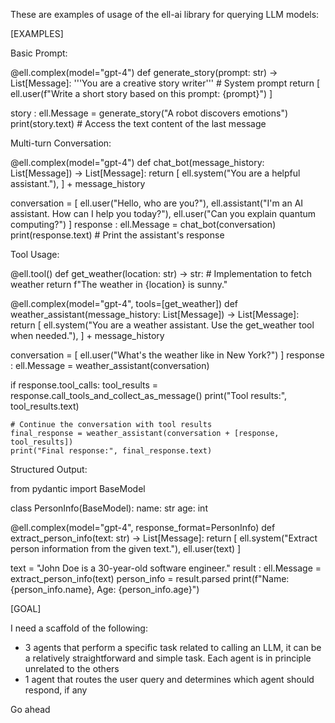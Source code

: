 These are examples of usage of the ell-ai library for querying LLM models:

[EXAMPLES]

Basic Prompt:

@ell.complex(model="gpt-4")
def generate_story(prompt: str) -> List[Message]:
    '''You are a creative story writer''' # System prompt
    return [
        ell.user(f"Write a short story based on this prompt: {prompt}")
    ]

story : ell.Message = generate_story("A robot discovers emotions")
print(story.text)  # Access the text content of the last message

Multi-turn Conversation:

@ell.complex(model="gpt-4")
def chat_bot(message_history: List[Message]) -> List[Message]:
    return [
        ell.system("You are a helpful assistant."),
    ] + message_history

conversation = [
    ell.user("Hello, who are you?"),
    ell.assistant("I'm an AI assistant. How can I help you today?"),
    ell.user("Can you explain quantum computing?")
]
response : ell.Message = chat_bot(conversation)
print(response.text)  # Print the assistant's response


Tool Usage:

@ell.tool()
def get_weather(location: str) -> str:
    # Implementation to fetch weather
    return f"The weather in {location} is sunny."

@ell.complex(model="gpt-4", tools=[get_weather])
def weather_assistant(message_history: List[Message]) -> List[Message]:
    return [
        ell.system("You are a weather assistant. Use the get_weather tool when needed."),
    ] + message_history

conversation = [
    ell.user("What's the weather like in New York?")
]
response : ell.Message = weather_assistant(conversation)

if response.tool_calls:
    tool_results = response.call_tools_and_collect_as_message()
    print("Tool results:", tool_results.text)

    # Continue the conversation with tool results
    final_response = weather_assistant(conversation + [response, tool_results])
    print("Final response:", final_response.text)


Structured Output:

from pydantic import BaseModel

class PersonInfo(BaseModel):
    name: str
    age: int

@ell.complex(model="gpt-4", response_format=PersonInfo)
def extract_person_info(text: str) -> List[Message]:
    return [
        ell.system("Extract person information from the given text."),
        ell.user(text)
    ]

text = "John Doe is a 30-year-old software engineer."
result : ell.Message = extract_person_info(text)
person_info = result.parsed
print(f"Name: {person_info.name}, Age: {person_info.age}")

[GOAL]

I need a scaffold of the following:

- 3 agents that perform a specific task related to calling an LLM, it can be a relatively straightforward and simple task. Each agent is in principle unrelated to the others
- 1 agent that routes the user query and determines which agent should respond, if any

Go ahead